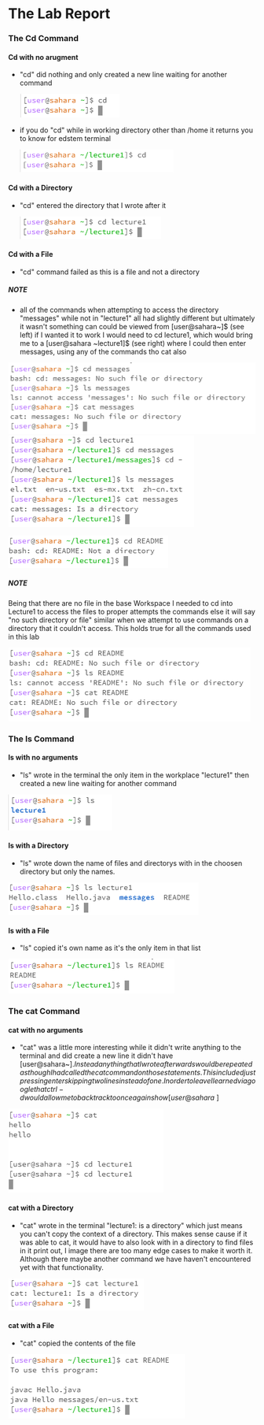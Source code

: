<p align="center">

# The Lab Report

### **The Cd Command**

<p aligh="left">

#### **Cd with no arugment**

- "cd" did nothing and only created a new line waiting for another command

  ![Image](No_Argument_cd.png)

- if you do "cd" while in working directory other than /home it returns you to know for edstem terminal

  ![Image](No_Argument_cd_noHome.png)

#### **Cd with a Directory**

- "cd" entered the directory that I wrote after it
  
  ![Image](Directory_cd.png)

#### **Cd with a File**

- "cd" command failed as this is a file and not a directory

##### **NOTE**

- all of the commands when attempting to access the directory "messages" while not in "lecture1" all had slightly different but ultimately it wasn't something can could be viewed from [user@sahara~]$ (see left) if I wanted it to work I would need to cd lecture1, which would bring me to a [user@sahara ~lecture1]$ (see right) where I could then enter messages, using any of the commands tho cat also

![Image](Directory_All_messages_lecture1Closed.png) ![Image](Directory_All_messages_lecture1Open.png)

  
  ![Image](File_cd.png)

##### **NOTE**

Being that there are no file in the base Workspace I needed to cd into Lecture1 to access the files to proper attempts the commands else it will say "no such directory or file" similar when we attempt to use commands on a directory that it couldn't access. This holds true for all the commands used in this lab

![Images](File_All_Error.png)


<p align="center">

### **The ls Command**

<p aligh="left">

#### **ls with no arguments**

- "ls" wrote in the terminal the only item in the workplace "lecture1" then created a new line waiting for another command

![Image](No_Argument_ls.png)

#### **ls with a Directory**

- "ls" wrote down the name of files and directorys with in the choosen directory but only the names.
  
![Image](Directory_ls_lecture1.png) 

#### **ls with a File**

- "ls" copied it's own name as it's the only item in that list
  
![Image](File_ls.png)

<p align="center">

### **The cat Command**

<p aligh="left">

#### **cat with no arguments**

- "cat" was a little more interesting while it didn't write anything to the terminal and did create a new line it didn't have [user@sahara~]$. Instead anything that I wrote afterwards would be repeated as though I had called the cat command on those statements. This included just pressing enter skipping two lines instead of one. In order to leave I learned via google that ctrl-d would allow me to back track to once again show [user@sahara~]$

![Image](No_Argument_cat.png)

#### **cat with a Directory**

- "cat" wrote in the terminal "lecture1: is a directory" which just means you can't copy the context of a directory. This makes sense cause if it was able to cat, it would have to also look with in a directory to find files in it print out, I image there are too many edge cases to make it worth it. Although there maybe another command we have haven't encountered yet with that functionality.

![Image](Directory_cat_lecture1.png)

#### **cat with a File**


- "cat" copied the contents of the file

![Image](File_cat.png)





